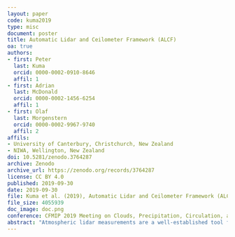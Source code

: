 ```yaml
---
layout: paper
code: kuma2019
type: misc
document: poster
title: Automatic Lidar and Ceilometer Framework (ALCF)
oa: true
authors:
- first: Peter
  last: Kuma
  orcid: 0000-0002-0910-8646
  affil: 1
- first: Adrian
  last: McDonald
  orcid: 0000-0002-1456-6254
  affil: 1
- first: Olaf
  last: Morgenstern
  orcid: 0000-0002-9967-9740
  affil: 2
affils:
- University of Canterbury, Christchurch, New Zealand
- NIWA, Wellington, New Zealand
doi: 10.5281/zenodo.3764287
archive: Zenodo
archive_url: https://zenodo.org/records/3764287
license: CC BY 4.0
published: 2019-09-30
date: 2019-09-30
file: Kuma et al. (2019), Automatic Lidar and Ceilometer Framework (ALCF).pdf
file_size: 4055939
doc_image: doc.png
conference: CFMIP 2019 Meeting on Clouds, Precipitation, Circulation, and Climate Sensitivity, Mykonos, Greece, 30 September – 4 October 2019
abstract: "Atmospheric lidar measurements are a well-established tool for remote sensing of clouds. For over a decade, spaceborne lidar measurements produced by the CALIOP instrument on the CALIPSO satellite and CATS on the International Space Station have proven invaluable for model cloud evaluation in general circulation and numerical weather forecasting models. They have revealed the vertical structure of clouds, particularly in combination with radar instruments, which is impossible to obtain with passive remote sensing instruments. However, the measurements are limited by rapid attenuation of the lidar signal in thick clouds. Ground-based lidar measurements are becoming more common due to greater availability of instruments such as ceilometers installed on a wide scale globally. They can provide much needed lidar measurements of clouds ”from below”, but processing of lidar data and model evaluation using this data is not well-developed compared to satellite measurements. We present an open source tool called the Automatic Lidar and Ceilometer Framework (ALCF) which implements common lidar processing steps such as resampling, noise removal, cloud detection, calculation of statistics, as well as model&mdash;observation intercomparison&nbsp;by bundling the COSP/ACTSIM lidar simulator and allowing it to produce ”curtain” lidar pseudo-measurements from model output of various models (MERRA-2, AMPS, CMIP5) corresponding to ground-based and shipborne instruments (Vaisala CL31, CL51, Lufft CHM 15k, Sigma Space MiniMPL). These pseudo-measurements can be compared in an ”apples to apples” comparison with observations.  We hope this tool will enable ground-based lidars to be used more commonly for model evaluation and improvement efforts."
---
```

